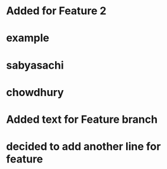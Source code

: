 # Added for Feature 2
# example
# sabyasachi
# chowdhury
# Added text for Feature branch
# decided to add another line for feature


